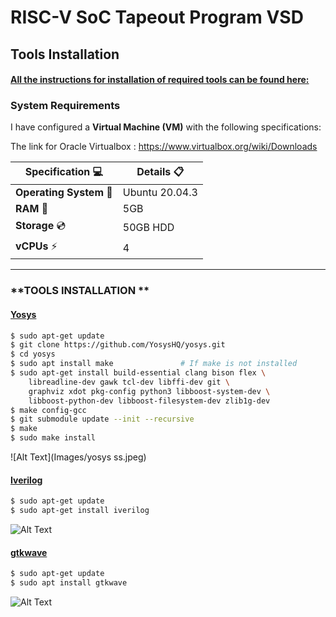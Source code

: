 
# RISC-V SoC Tapeout Program VSD

## Tools Installation

#### <ins>All the instructions for installation of required tools can be found here:</ins>

### **System Requirements**
I have configured a **Virtual Machine (VM)** with the following specifications:

The link for Oracle Virtualbox : https://www.virtualbox.org/wiki/Downloads

<div align="center">

| **Specification** 💻    | **Details** 📋          |
|-----------------------|-----------------------|
| **Operating System** 🐧  | Ubuntu 20.04.3        |
| **RAM** 💾               | 5GB                   |
| **Storage** 💿           | 50GB HDD              |
| **vCPUs** ⚡             | 4                     |

</div>


---


### **TOOLS INSTALLATION **

#### <ins>**Yosys**</ins>
```bash
$ sudo apt-get update
$ git clone https://github.com/YosysHQ/yosys.git
$ cd yosys
$ sudo apt install make               # If make is not installed
$ sudo apt-get install build-essential clang bison flex \
    libreadline-dev gawk tcl-dev libffi-dev git \
    graphviz xdot pkg-config python3 libboost-system-dev \
    libboost-python-dev libboost-filesystem-dev zlib1g-dev
$ make config-gcc
$ git submodule update --init --recursive
$ make 
$ sudo make install
```
![Alt Text](Images/yosys ss.jpeg)

#### <ins>**Iverilog**</ins>
```bash
$ sudo apt-get update
$ sudo apt-get install iverilog
```
![Alt Text](Images/iverilog.jpeg)

#### <ins>**gtkwave**</ins>
```bash
$ sudo apt-get update
$ sudo apt install gtkwave
```
![Alt Text](Images/gtk.jpeg)
